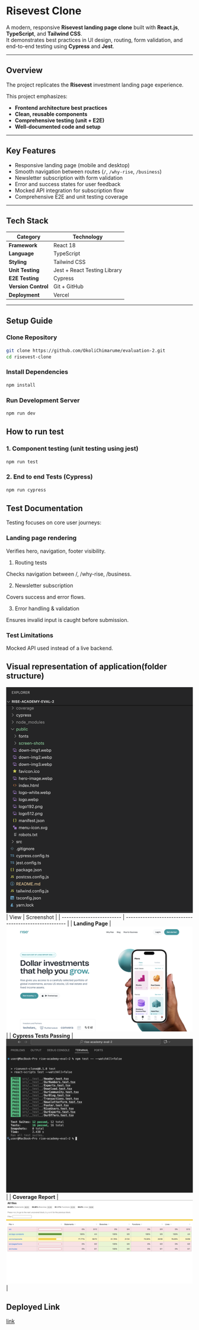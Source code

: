 # Risevest Clone

A modern, responsive **Risevest landing page clone** built with **React.js**, **TypeScript**, and **Tailwind CSS**.  
It demonstrates best practices in UI design, routing, form validation, and end-to-end testing using **Cypress** and **Jest**.

---

## Overview

The project replicates the **Risevest** investment landing page experience.

This project emphasizes:
- **Frontend architecture best practices**
- **Clean, reusable components**
- **Comprehensive testing (unit + E2E)**
- **Well-documented code and setup**

---

## Key Features

* Responsive landing page (mobile and desktop)  
* Smooth navigation between routes (`/`, `/why-rise`, `/business`)  
* Newsletter subscription with form validation  
* Error and success states for user feedback  
* Mocked API integration for subscription flow  
* Comprehensive E2E and unit testing coverage  

---

## Tech Stack

| Category | Technology |
|-----------|-------------|
| **Framework** | React 18 |
| **Language** | TypeScript |
| **Styling** | Tailwind CSS |
| **Unit Testing** | Jest + React Testing Library |
| **E2E Testing** | Cypress |
| **Version Control** | Git + GitHub |
| **Deployment** | Vercel |

---

## Setup Guide

### Clone Repository
```bash
git clone https://github.com/OkoliChimarume/evaluation-2.git
cd risevest-clone
```

### Install Dependencies
```bash
npm install
```

### Run Development Server
```bash
npm run dev
```
## How to run test
### 1. Component testing (unit testing using jest)
```bash
npm run test
```
### 2. End to end Tests (Cypress)
```bash
npm run cypress
```

## Test Documentation

Testing focuses on core user journeys:

### Landing page rendering

Verifies hero, navigation, footer visibility.

1. Routing tests

Checks navigation between /, /why-rise, /business.

2. Newsletter subscription

Covers success and error flows.

3. Error handling & validation

Ensures invalid input is caught before submission.

### Test Limitations

Mocked API used instead of a live backend.

## Visual representation of application(folder structure)
![folder structure](image.png)
| View                      | Screenshot                                            |
| ------------------------- | ----------------------------------------------------- |
| **Landing Page**          | ![Landing](./public/screen-shots/landing-page.png)          |
| **Cypress Tests Passing** | ![Cypress](./public/screen-shots/cypress-tests.png)    |
| **Coverage Report**       | ![Coverage](./public/screen-shots/coverage-report.png) |


## Deployed Link
[link](https://evaluation-2-psi.vercel.app/)